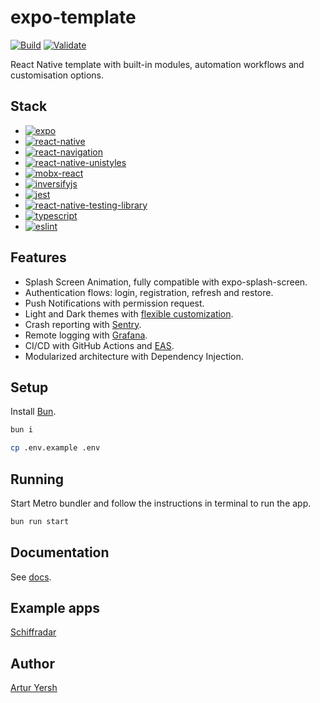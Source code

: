 # expo-template

[![Build](https://github.com/artyorsh/expo-template/actions/workflows/build.yml/badge.svg?event=schedule&branch=main)](https://github.com/artyorsh/expo-template/actions?query=branch%3Amain+event%3Aschedule)
[![Validate](https://github.com/artyorsh/expo-template/actions/workflows/build.yml/badge.svg?event=schedule&branch=main)](https://github.com/artyorsh/expo-template/actions?query=branch%3Amain+event%3Aschedule)

React Native template with built-in modules, automation workflows and customisation options.

## Stack

- [![expo](https://img.shields.io/badge/expo-54.0-blue)](https://github.com/expo/expo/blob/main/packages/expo/CHANGELOG.md)
- [![react-native](https://img.shields.io/badge/react--native-0.81-blue)](https://github.com/facebook/react-native/releases)
- [![react-navigation](https://img.shields.io/badge/react--navigation-7.0-blue)](https://github.com/react-navigation/react-navigation/releases)
- [![react-native-unistyles](https://img.shields.io/badge/react--native--unistyles-3.0-blue)](https://github.com/vitalets/react-native-unistyles/releases)
- [![mobx-react](https://img.shields.io/badge/mobx--react-9.2-blue)](https://github.com/mobxjs/mobx/releases)
- [![inversifyjs](https://img.shields.io/badge/inversifyjs-7-blue)](https://github.com/inversify/InversifyJS/releases)
- [![jest](https://img.shields.io/badge/jest-29.7-blue)](https://github.com/jestjs/jest/releases)
- [![react-native-testing-library](https://img.shields.io/badge/testing--library-12.4-blue)](https://github.com/callstack/react-native-testing-library/releases)
- [![typescript](https://img.shields.io/badge/typescript-5.7-blue)](https://github.com/microsoft/TypeScript/releases)
- [![eslint](https://img.shields.io/badge/eslint-9-blue)](https://github.com/eslint/eslint/releases)

## Features

- Splash Screen Animation, fully compatible with expo-splash-screen.
- Authentication flows: login, registration, refresh and restore.
- Push Notifications with permission request.
- Light and Dark themes with [flexible customization](https://github.com/artyorsh/expo-template/wiki/Branding).
- Crash reporting with [Sentry](https://sentry.io).
- Remote logging with [Grafana](https://github.com/artyorsh/grafana-mobile-observability).
- CI/CD with GitHub Actions and [EAS](https://github.com/artyorsh/expo-template/wiki/Enabling-EAS).
- Modularized architecture with Dependency Injection.

## Setup

Install [Bun](https://github.com/oven-sh/homebrew-bun#install).

```bash
bun i
```

```bash
cp .env.example .env
```

## Running

Start Metro bundler and follow the instructions in terminal to run the app.

```bash
bun run start
```

## Documentation

See [docs](./docs/readme.md).

## Example apps

[Schiffradar](https://github.com/artyorsh/schiffradar)

## Author

[Artur Yersh](https://artyorsh.me)
